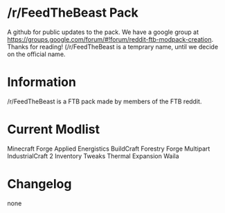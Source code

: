 /r/FeedTheBeast Pack
===============
A github for public updates to the pack. We have a google group at https://groups.google.com/forum/#!forum/reddit-ftb-modpack-creation. Thanks for reading! (/r/FeedTheBeast is a temprary name, until we decide on the official name.

Information
===============
/r/FeedTheBeast is a FTB pack made by members of the FTB reddit.

Current Modlist
===============
Minecraft Forge
Applied Energistics
BuildCraft
Forestry
Forge Multipart
IndustrialCraft 2
Inventory Tweaks
Thermal Expansion
Waila

Changelog
===============
none
